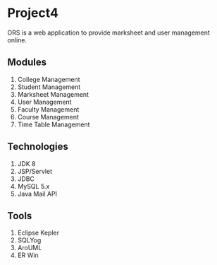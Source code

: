 # Project4

ORS is a web application to provide marksheet and user management online.

## Modules
1. College Management
1. Student Management
1. Marksheet Management
1. User Management
1. Faculty Management
1. Course Management
1. Time Table Management

## Technologies
1. JDK 8
1. JSP/Servlet
1. JDBC 
1. MySQL 5.x
1. Java Mail API

## Tools
1. Eclipse Kepler
1. SQLYog
1. AroUML
1. ER Win
